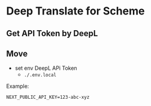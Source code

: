 # Deep Translate for Scheme

## Get API Token by DeepL

## Move

- set env DeepL APi Token
  - `./.env.local`

Example:

`NEXT_PUBLIC_API_KEY=123-abc-xyz`
